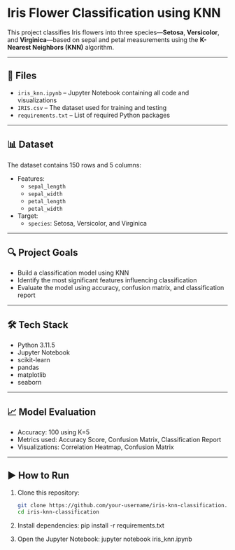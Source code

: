 # Iris Flower Classification using KNN

This project classifies Iris flowers into three species—**Setosa**, **Versicolor**, and **Virginica**—based on sepal and petal measurements using the **K-Nearest Neighbors (KNN)** algorithm.

---

## 📁 Files

- `iris_knn.ipynb` – Jupyter Notebook containing all code and visualizations
- `IRIS.csv` – The dataset used for training and testing
- `requirements.txt` – List of required Python packages

---

## 📊 Dataset

The dataset contains 150 rows and 5 columns:

- Features:
  - `sepal_length`
  - `sepal_width`
  - `petal_length`
  - `petal_width`
- Target:
  - `species`: Setosa, Versicolor, and Virginica

---

## 🔍 Project Goals

- Build a classification model using KNN
- Identify the most significant features influencing classification
- Evaluate the model using accuracy, confusion matrix, and classification report

---

## 🛠️ Tech Stack

- Python 3.11.5
- Jupyter Notebook
- scikit-learn
- pandas
- matplotlib
- seaborn

---

## 📈 Model Evaluation

- Accuracy: 100 using K=5
- Metrics used: Accuracy Score, Confusion Matrix, Classification Report
- Visualizations: Correlation Heatmap, Confusion Matrix

---

## ▶️ How to Run

1. Clone this repository:
   ```bash
   git clone https://github.com/your-username/iris-knn-classification.git
   cd iris-knn-classification

2. Install dependencies:
   pip install -r requirements.txt

3. Open the Jupyter Notebook:
   jupyter notebook iris_knn.ipynb
